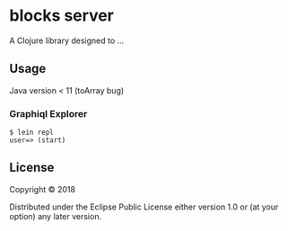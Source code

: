# blocks server

A Clojure library designed to ...

## Usage

Java version < 11 (toArray bug)

### Graphiql Explorer

```
$ lein repl
user=> (start)
```

## License

Copyright © 2018

Distributed under the Eclipse Public License either version 1.0 or (at
your option) any later version.
